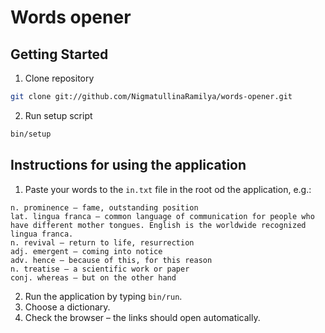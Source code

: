 # Words opener

## Getting Started
1. Clone repository

```bash
git clone git://github.com/NigmatullinaRamilya/words-opener.git
```

2. Run setup script

```bash
bin/setup
```


## Instructions for using the application
1. Paste your words to the `in.txt` file in the root od the application, e.g.:

```
n. prominence — fame, outstanding position
lat. lingua franca — common language of communication for people who have different mother tongues. English is the worldwide recognized lingua franca.
n. revival — return to life, resurrection
adj. emergent — coming into notice
adv. hence — because of this, for this reason
n. treatise — a scientific work or paper
conj. whereas — but on the other hand
```
2. Run the application by typing `bin/run`.
3. Choose a dictionary.
4. Check the browser – the links should open automatically.
